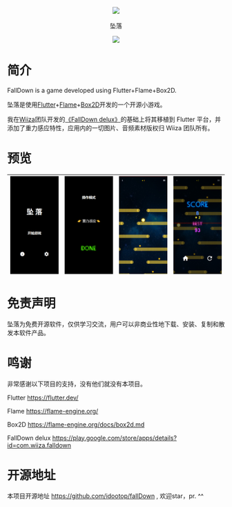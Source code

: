 <p align="center">
<img width="128" src="https://i.loli.net/2020/07/28/lvt5I7YWODBFH9A.png" >
</p>
<p align="center">
坠落
<p>
<p align="center">
<img src="https://forthebadge.com/images/badges/built-with-love.svg">
<p>

# 简介 

FallDown is a game developed using Flutter+Flame+Box2D.

坠落是使用[Flutter](https://flutter.dev/)+[Flame](https://flame-engine.org/)+[Box2D](https://flame-engine.org/docs/box2d.md)开发的一个开源小游戏。

我在[Wiiza](http://wiiza.com/)团队开发的[《FallDown delux》](https://play.google.com/store/apps/details?id=com.wiiza.falldown)的基础上将其移植到 Flutter 平台，并添加了重力感应特性，应用内的一切图片、音频素材版权归 Wiiza 团队所有。


# 预览

| ![](screenshots/1.png)  |  ![](screenshots/2.png)  |  ![](screenshots/3.png) |  ![](screenshots/4.png)  |
| :------------: | :------------: | :------------: | :------------: |


# 免责声明

坠落为免费开源软件，仅供学习交流，用户可以非商业性地下载、安装、复制和散发本软件产品。

# 鸣谢


非常感谢以下项目的支持，没有他们就没有本项目。

Flutter https://flutter.dev/

Flame https://flame-engine.org/

Box2D https://flame-engine.org/docs/box2d.md

FallDown delux https://play.google.com/store/apps/details?id=com.wiiza.falldown

# 开源地址

本项目开源地址 https://github.com/idootop/fallDown , 欢迎star，pr.  ^^
